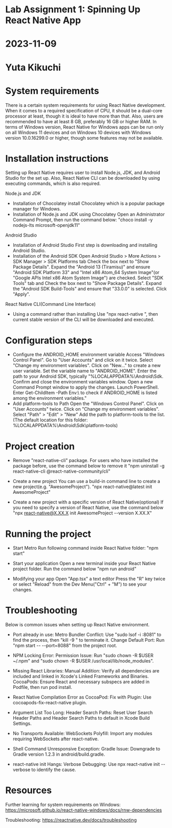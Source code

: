 # Lab Assignment 1: Spinning Up React Native App
# 2023-11-09
# Yuta Kikuchi

# System requirements
There is a certain system requirements for using React Native development. When it comes to a required specification of CPU, it should be a dual-core processor at least, though it is ideal to have more than that. Also, users are recommended to have at least 8 GB, preferably 16 GB or higher RAM.
In terms of Windows version, React Native for Windows apps can be run only on all Windows 11 devices and on Windows 10 devices with Windows version 10.0.16299.0 or higher, though some features may not be available.


# Installation instructions
Setting up React Native requires user to install Node.js, JDK, and Android Studio for the set up. Also, React Native CLI can be downloaded by using executing commands, which is also required.

Node.js and JDK
- Installation of Chocolatey 
    install Chocolatey which is a popular package manager for Windows.
- Installation of Node.js and JDK using Chocolatey
    Open an Administrator Command Prompt, then run the command below:
    "choco install -y nodejs-lts microsoft-openjdk11"

Android Studio
- Installation of Android Studio
    First step is downloading and installing Android Studio.
- Installation of the Android SDK
    Open Android Studio > More Actions > SDK Manager > SDK Platforms tab
    Check the box next to "Show Package Details".
    Expand the "Android 13 (Tiramisu)" and ensure "Android SDK Platform 33" and "Intel x86 Atom_64 System Image"(or "Google APIs Intel x86 Atom System Image") are checked.
    Select "SDK Tools" tab and Check the box next to "Show Package Details".
    Expand the "Android SDK Build-Tools" and ensure that "33.0.0" is selected.
    Click "Apply".

React Native CLI(Command Line Interface)
- Using a command rather than installing 
    Use "npx react-native <command>", then current stable version of the CLI will be downloaded and executed.


# Configuration steps
- Configure the ANDROID_HOME environment variable
    Access "Windows Control Panel".
    Go to "User Accounts" and click on it twice.
    Select "Change my environment variables".
    Click on "New..." to create a new user variable.
    Set the variable name to "ANDROID_HOME".
    Enter the path to your Android SDK, typically "%LOCALAPPDATA%\Android\Sdk.
    Confirm and close the environment variables window.
    Open a new Command Prompt window to apply the changes.
    Launch PowerShell.
    Enter Get-ChildItem -Path Env:\ to check if ANDROID_HOME is listed among the environment variables."
- Add platform-tools to Path
    Open the "Windows Control Panel".
    Click on "User Accounts" twice.
    Click on "Change my environment variables".
    Select "Path" > "Edit" > "New"
    Add the path to platform-tools to the list.(The default location for this folder: %LOCALAPPDATA%\Android\Sdk\platform-tools)


# Project creation
- Remove "react-native-cli" package.
    For users who have installed the package before, use the command below to remove it
    "npm uninstall -g react-native-cli @react-native-community/cli"

- Create a new project
    You can use a build-in command line to create a new project(e.g. "AwesomeProject").
    "npx react-native@latest init AwesomeProject"

- Create a new project with a specific version of React Native(optional)
    If you need to specify a version of React Native, use the command below    
    "npx react-native@X.XX.X init AwesomeProject --version X.XX.X"


# Running the project
- Start Metro
    Run following command inside React Native folder:
    "npm start"

- Start your application
    Open a new terminal inside your React Native project folder. Run the command below
    "npm run android"    

- Modifying your app
    Open "App.tsx" a text editor
    Press the "R" key twice or select "Reload" from the Dev Menu("Ctrl" + "M") to see your changes.


# Troubleshooting
Below is common issues when setting up React Native environment.

- Port already in use:
    Metro Bundler Conflict: Use "sudo lsof -i :8081" to find the process, then "kill -9 <PID>" to terminate it.
    Change Default Port: Run "npm start -- --port=8088" from the project root.

- NPM Locking Error:
    Permission Issue: Run "sudo chown -R $USER ~/.npm" and "sudo chown -R $USER /usr/local/lib/node_modules".

- Missing React Libraries:
    Manual Addition: Verify all dependencies are included and linked in Xcode's Linked Frameworks and Binaries.
    CocoaPods: Ensure React and necessary subspecs are added in Podfile, then run pod install.

- React Native Compilation Error as CocoaPod:
    Fix with Plugin: Use cocoapods-fix-react-native plugin.

- Argument List Too Long:
    Header Search Paths: Reset User Search Header Paths and Header Search Paths to default in Xcode Build Settings.

- No Transports Available:
    WebSockets Polyfill: Import any modules requiring WebSockets after react-native.

- Shell Command Unresponsive Exception:
    Gradle Issue: Downgrade to Gradle version 1.2.3 in android/build.gradle.

- react-native init Hangs:
    Verbose Debugging: Use npx react-native init --verbose to identify the cause.    
  

# Resources

Further learning for system requirements on Windows:
    https://microsoft.github.io/react-native-windows/docs/rnw-dependencies

Troubleshooting:
    https://reactnative.dev/docs/troubleshooting
